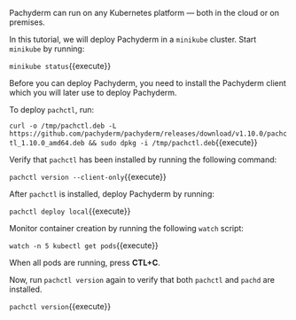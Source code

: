 Pachyderm can run on any Kubernetes platform — both in the cloud
or on premises.

In this tutorial, we will deploy Pachyderm in a `minikube` cluster.
Start `minikube` by running:

`minikube status`{{execute}}

Before you can deploy Pachyderm, you need to install the Pachyderm
client which you will later use to deploy Pachyderm.

To deploy `pachctl`, run:

`curl -o /tmp/pachctl.deb -L https://github.com/pachyderm/pachyderm/releases/download/v1.10.0/pachctl_1.10.0_amd64.deb && sudo dpkg -i /tmp/pachctl.deb`{{execute}}

Verify that `pachctl` has been installed by running the following command:

`pachctl version --client-only`{{execute}}

After `pachctl` is installed, deploy Pachyderm by running:

`pachctl deploy local`{{execute}}

Monitor container creation by running the following `watch` script:

`watch -n 5 kubectl get pods`{{execute}}

When all pods are running, press **CTL+C**.

Now, run `pachctl version` again to verify that both `pachctl`
and `pachd` are installed.

`pachctl version`{{execute}}
